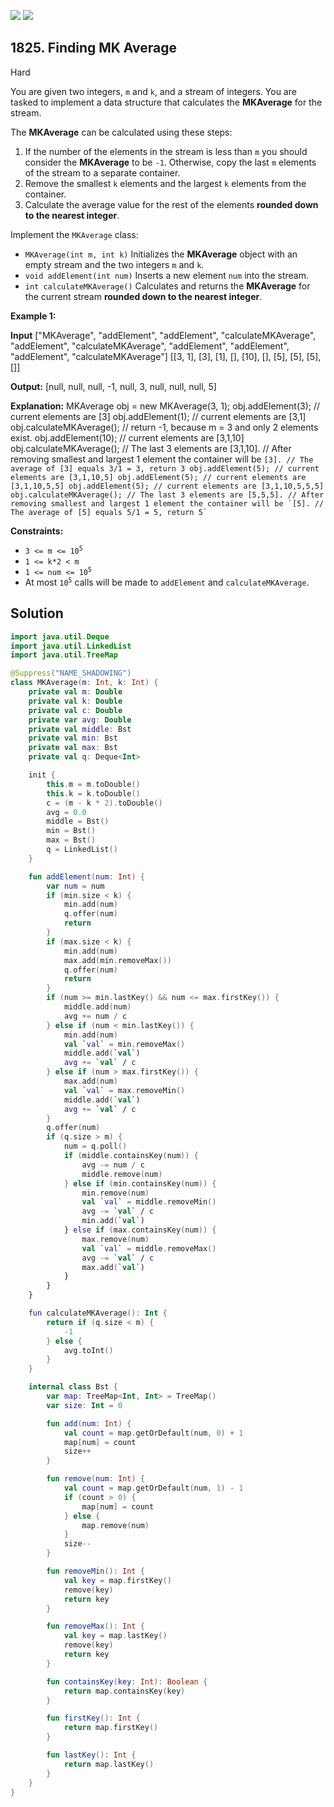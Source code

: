 [![](https://img.shields.io/github/stars/javadev/LeetCode-in-Kotlin?label=Stars&style=flat-square)](https://github.com/javadev/LeetCode-in-Kotlin)
[![](https://img.shields.io/github/forks/javadev/LeetCode-in-Kotlin?label=Fork%20me%20on%20GitHub%20&style=flat-square)](https://github.com/javadev/LeetCode-in-Kotlin/fork)

## 1825\. Finding MK Average

Hard

You are given two integers, `m` and `k`, and a stream of integers. You are tasked to implement a data structure that calculates the **MKAverage** for the stream.

The **MKAverage** can be calculated using these steps:

1.  If the number of the elements in the stream is less than `m` you should consider the **MKAverage** to be `-1`. Otherwise, copy the last `m` elements of the stream to a separate container.
2.  Remove the smallest `k` elements and the largest `k` elements from the container.
3.  Calculate the average value for the rest of the elements **rounded down to the nearest integer**.

Implement the `MKAverage` class:

*   `MKAverage(int m, int k)` Initializes the **MKAverage** object with an empty stream and the two integers `m` and `k`.
*   `void addElement(int num)` Inserts a new element `num` into the stream.
*   `int calculateMKAverage()` Calculates and returns the **MKAverage** for the current stream **rounded down to the nearest integer**.

**Example 1:**

**Input** ["MKAverage", "addElement", "addElement", "calculateMKAverage", "addElement", "calculateMKAverage", "addElement", "addElement", "addElement", "calculateMKAverage"] [[3, 1], [3], [1], [], [10], [], [5], [5], [5], []]

**Output:** [null, null, null, -1, null, 3, null, null, null, 5]

**Explanation:** MKAverage obj = new MKAverage(3, 1); obj.addElement(3); // current elements are [3] obj.addElement(1); // current elements are [3,1] obj.calculateMKAverage(); // return -1, because m = 3 and only 2 elements exist. obj.addElement(10); // current elements are [3,1,10] obj.calculateMKAverage(); // The last 3 elements are [3,1,10]. // After removing smallest and largest 1 element the container will be ```[3]. // The average of [3] equals 3/1 = 3, return 3 obj.addElement(5); // current elements are [3,1,10,5] obj.addElement(5); // current elements are [3,1,10,5,5] obj.addElement(5); // current elements are [3,1,10,5,5,5] obj.calculateMKAverage(); // The last 3 elements are [5,5,5]. // After removing smallest and largest 1 element the container will be `[5]. // The average of [5] equals 5/1 = 5, return 5` ```

**Constraints:**

*   <code>3 <= m <= 10<sup>5</sup></code>
*   `1 <= k*2 < m`
*   <code>1 <= num <= 10<sup>5</sup></code>
*   At most <code>10<sup>5</sup></code> calls will be made to `addElement` and `calculateMKAverage`.

## Solution

```kotlin
import java.util.Deque
import java.util.LinkedList
import java.util.TreeMap

@Suppress("NAME_SHADOWING")
class MKAverage(m: Int, k: Int) {
    private val m: Double
    private val k: Double
    private val c: Double
    private var avg: Double
    private val middle: Bst
    private val min: Bst
    private val max: Bst
    private val q: Deque<Int>

    init {
        this.m = m.toDouble()
        this.k = k.toDouble()
        c = (m - k * 2).toDouble()
        avg = 0.0
        middle = Bst()
        min = Bst()
        max = Bst()
        q = LinkedList()
    }

    fun addElement(num: Int) {
        var num = num
        if (min.size < k) {
            min.add(num)
            q.offer(num)
            return
        }
        if (max.size < k) {
            min.add(num)
            max.add(min.removeMax())
            q.offer(num)
            return
        }
        if (num >= min.lastKey() && num <= max.firstKey()) {
            middle.add(num)
            avg += num / c
        } else if (num < min.lastKey()) {
            min.add(num)
            val `val` = min.removeMax()
            middle.add(`val`)
            avg += `val` / c
        } else if (num > max.firstKey()) {
            max.add(num)
            val `val` = max.removeMin()
            middle.add(`val`)
            avg += `val` / c
        }
        q.offer(num)
        if (q.size > m) {
            num = q.poll()
            if (middle.containsKey(num)) {
                avg -= num / c
                middle.remove(num)
            } else if (min.containsKey(num)) {
                min.remove(num)
                val `val` = middle.removeMin()
                avg -= `val` / c
                min.add(`val`)
            } else if (max.containsKey(num)) {
                max.remove(num)
                val `val` = middle.removeMax()
                avg -= `val` / c
                max.add(`val`)
            }
        }
    }

    fun calculateMKAverage(): Int {
        return if (q.size < m) {
            -1
        } else {
            avg.toInt()
        }
    }

    internal class Bst {
        var map: TreeMap<Int, Int> = TreeMap()
        var size: Int = 0

        fun add(num: Int) {
            val count = map.getOrDefault(num, 0) + 1
            map[num] = count
            size++
        }

        fun remove(num: Int) {
            val count = map.getOrDefault(num, 1) - 1
            if (count > 0) {
                map[num] = count
            } else {
                map.remove(num)
            }
            size--
        }

        fun removeMin(): Int {
            val key = map.firstKey()
            remove(key)
            return key
        }

        fun removeMax(): Int {
            val key = map.lastKey()
            remove(key)
            return key
        }

        fun containsKey(key: Int): Boolean {
            return map.containsKey(key)
        }

        fun firstKey(): Int {
            return map.firstKey()
        }

        fun lastKey(): Int {
            return map.lastKey()
        }
    }
}
```